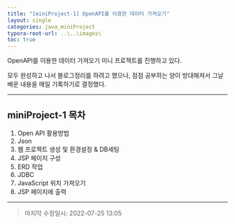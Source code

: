 ```yaml
---
title: "[miniProject-1] OpenAPI를 이용한 데이터 가져오기"
layout: single
categories: java_miniProject
typora-root-url: ..\..\images\
toc: true
---
```


OpenAPI를 이용한 데이터 가져오기 미니 프로젝트를 진행하고 있다.

모두 완성하고 나서 블로그정리를 하려고 했으나, 점점 공부하는 양이 방대해져서 그날 배운 내용을 매일 기록하기로 결정했다.

------

## miniProject-1 목차

1. Open API 활용방법
2. Json
3. 웹 프로젝트 생성 및 환경설정 & DB세팅
4. JSP 페이지 구성
5. ERD 작업
6. JDBC
7. JavaScript 위치 가져오기
8. JSP 페이지에 출력

------

> 마지막 수정일시: 2022-07-25 13:05